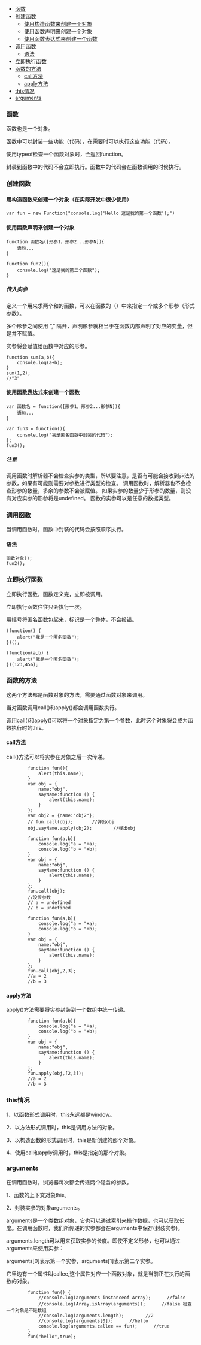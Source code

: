 - [函数](#函数)
- [创建函数](#创建函数)
    - [使用构造函数来创建一个对象](#使用构造函数来创建一个对象)
    - [使用函数声明来创建一个对象](#使用函数声明来创建一个对象)
    - [使用函数表达式来创建一个函数](#使用函数表达式来创建一个函数)
- [调用函数](#调用函数)
    - [语法](#语法)
- [立即执行函数](#立即执行函数)
- [函数的方法](#函数的方法)
	- [call方法](#call方法)
	- [apply方法](#apply方法)
- [this情况](#this情况) 
- [arguments](#arguments)
	
### 函数
函数也是一个对象。

函数中可以封装一些功能（代码），在需要时可以执行这些功能（代码）。

使用typeof检查一个函数对象时，会返回function。

封装到函数中的代码不会立即执行。函数中的代码会在函数调用的时候执行。
### 创建函数
#### 用构造函数来创建一个对象（在实际开发中很少使用）

```
var fun = new Function("console.log('Hello 这是我的第一个函数');")
```
#### 使用函数声明来创建一个对象
```
function 函数名([形参1，形参2...形参N]){
    语句...
}
```
```
function fun2(){
    console.log("这是我的第二个函数");
}
```
##### 传入实参
定义一个用来求两个和的函数，可以在函数的（）中来指定一个或多个形参（形式参数）。

多个形参之间使用 “,” 隔开，声明形参就相当于在函数内部声明了对应的变量，但是并不赋值。

实参将会赋值给函数中对应的形参。
```
function sum(a,b){
    console.log(a+b);
}
sum(1,2);
//"3"
```
#### 使用函数表达式来创建一个函数
```
var 函数名 = function([形参1，形参2...形参N]){
    语句...
}
```
```
var fun3 = function(){
    console.log("我是匿名函数中封装的代码");
};
fun3();
```
##### 注意
调用函数时解析器不会检查实参的类型，所以要注意，是否有可能会接收到非法的参数，如果有可能则需要对参数进行类型的检查。
调用函数时，解析器也不会检查形参的数量，多余的参数不会被赋值。
如果实参的数量少于形参的数量，则没有对应实参的形参将是undefined。
函数的实参可以是任意的数据类型。

### 调用函数
当调用函数时，函数中封装的代码会按照顺序执行。
#### 语法
```
函数对象();
fun2();
```
### 立即执行函数
立即执行函数，函数定义完，立即被调用。

立即执行函数往往只会执行一次。

用括号将匿名函数包起来，标识是一个整体，不会报错。
```
(function() {
    alert("我是一个匿名函数");
})();
```
```
(function(a,b) {
    alert("我是一个匿名函数");
})(123,456);
```
### 函数的方法
这两个方法都是函数对象的方法，需要通过函数对象来调用。

当对函数调用call()和apply()都会调用函数执行。

调用call()和apply()可以将一个对象指定为第一个参数，此时这个对象将会成为函数执行时的this。
#### call方法
call()方法可以将实参在对象之后一次传递。
```
        function fun(){
            alert(this.name);
        }
        var obj = {
            name:"obj",
            sayName:function () {
                alert(this.name);
            }
        };
        var obj2 = {name:"obj2"};
        // fun.call(obj);       //弹出obj
        obj.sayName.apply(obj2);        //弹出obj
```
```
        function fun(a,b){
            console.log("a = "+a);
            console.log("b = "+b);
        }
        var obj = {
            name:"obj",
            sayName:function () {
                alert(this.name);
            }
        };
        fun.call(obj);
        //没传参数
        // a = undefined
        // b = undefined
```
```
        function fun(a,b){
            console.log("a = "+a);
            console.log("b = "+b);
        }
        var obj = {
            name:"obj",
            sayName:function () {
                alert(this.name);
            }
        };
        fun.call(obj,2,3);
        //a = 2
        //b = 3
```
#### apply方法
apply()方法需要将实参封装到一个数组中统一传递。
```
        function fun(a,b){
            console.log("a = "+a);
            console.log("b = "+b);
        }
        var obj = {
            name:"obj",
            sayName:function () {
                alert(this.name);
            }
        };
        fun.apply(obj,[2,3]);
        //a = 2
        //b = 3
```
### this情况
1、以函数形式调用时，this永远都是window。

2、以方法形式调用时，this是调用方法的对象。

3、以构造函数的形式调用时，this是新创建的那个对象。

4、使用call和apply调用时，this是指定的那个对象。
### arguments
在调用函数时，浏览器每次都会传递两个隐含的参数。

1、函数的上下文对象this。

2、封装实参的对象arguments。

arguments是一个类数组对象，它也可以通过索引来操作数据，也可以获取长度。在调用函数时，我们所传递的实参都会在arguments中保存(封装实参)。

arguments.length可以用来获取实参的长度。即使不定义形参，也可以通过arguments来使用实参：

arguments[0]表示第一个实参，arguments[1]表示第二个实参。

它里边有一个属性叫callee,这个属性对应一个函数对象，就是当前正在执行的函数的对象。
```
        function fun() {
            //console.log(arguments instanceof Array);      //false
            //console.log(Array.isArray(arguments));      //false 检查一个对象是不是数组
            //console.log(arguments.length);        //2
            //console.log(arguments[0]);      //hello
            console.log(arguments.callee == fun);      //true
        }
        fun("hello",true);
```







